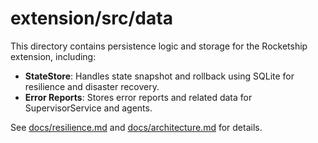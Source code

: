 # extension/src/data

This directory contains persistence logic and storage for the Rocketship extension, including:

- **StateStore**: Handles state snapshot and rollback using SQLite for resilience and disaster recovery.
- **Error Reports**: Stores error reports and related data for SupervisorService and agents.

See [docs/resilience.md](../../../../docs/resilience.md) and [docs/architecture.md](../../../../docs/architecture.md) for details.